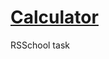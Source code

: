 # <a href="https://rolling-scopes-school.github.io/arseni-p-JS2020Q3/calculator/" target="_blank">Calculator</a>

RSSchool task


